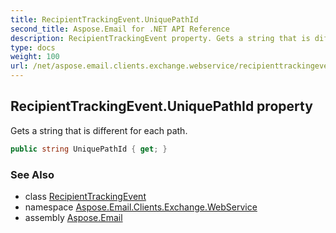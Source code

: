 ```yaml
---
title: RecipientTrackingEvent.UniquePathId
second_title: Aspose.Email for .NET API Reference
description: RecipientTrackingEvent property. Gets a string that is different for each path
type: docs
weight: 100
url: /net/aspose.email.clients.exchange.webservice/recipienttrackingevent/uniquepathid/
---
```

## RecipientTrackingEvent.UniquePathId property

Gets a string that is different for each path.

```csharp
public string UniquePathId { get; }
```

### See Also

* class [RecipientTrackingEvent](../)
* namespace [Aspose.Email.Clients.Exchange.WebService](../../recipienttrackingevent/)
* assembly [Aspose.Email](../../../)


